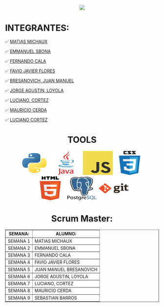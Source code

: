 <div id="header" align="center">
  <img style="width: 700px" src="https://media.giphy.com/media/v1.Y2lkPTc5MGI3NjExcWpzczBkdXdqZWNra2Y3enl2bW02dXZqN2IxOG5tbGNjcmtsaTFpZCZlcD12MV9pbnRlcm5hbF9naWZfYnlfaWQmY3Q9Zw/EFWRgGrN4kYIjWCbo0/giphy.gif">
</div>

  <h1>INTEGRANTES:</h1>

:white_check_mark:  [MATIAS MICHAUX](https://github.com/MatiasMichaux98) <br>

:white_check_mark:  [EMMANUEL SBONA](https://github.com/Emmanuel-1985) <br>
 
:white_check_mark:  [FERNANDO CALA](https://github.com/FernandoCala) <br>

:white_check_mark:  [FAVIO JAVIER FLORES](https://github.com/fabjav) <br>

:white_check_mark:  [BRESANOVICH, JUAN MANUEL](https://github.com/1juba) <br>

:white_check_mark:  [JORGE AGUSTIN, LOYOLA](https://github.com/Jorge-Agustin-Loyola) <br>

:white_check_mark:  [LUCIANO, CORTEZ](https://github.com/Lucianoalma) <br>

:white_check_mark:  [MAURICIO CERDA](https://github.com/MauryCerda) <br>

:white_check_mark:  [LUCIANO CORTEZ](https://github.com/2022sbm) <br>


<div align="center" class="contenedor-imagenes">
   <h1 >TOOLS</h1>
  <img src="https://github.com/devicons/devicon/blob/master/icons/python/python-original.svg"   width="100" height="80"/>
  <img src="https://github.com/devicons/devicon/blob/master/icons/java/java-original-wordmark.svg"  width="100" height="80"/>
  <img src="https://github.com/devicons/devicon/blob/master/icons/javascript/javascript-original.svg"  width="100" height="80"/>
  <img src="https://github.com/devicons/devicon/blob/master/icons/css3/css3-original-wordmark.svg " width="100" height="80"/>
  <img src="https://github.com/devicons/devicon/blob/master/icons/html5/html5-original-wordmark.svg"  width="100" height="80"/>
  <img src="https://github.com/devicons/devicon/blob/master/icons/postgresql/postgresql-original-wordmark.svg"  width="100" height="80"/>
  <img src="https://github.com/devicons/devicon/blob/master/icons/git/git-original-wordmark.svg"  width="100" height="80"/>
</div>


<div align= "center">
  <h1>Scrum Master:</h1> 
  <table border="1">
    <tr>
      <th>SEMANA:</th>
      <th>ALUMNO:</th>
    </tr>
    <tr>
      <td>SEMANA 1</td>
      <td>MATIAS MICHAUX</td>
    </tr>
    <tr>
      <td>SEMANA 2</td>
      <td>EMMANUEL SBONA</td>
    </tr>
    <tr>
      <td>SEMANA 3</td>
      <td>FERNANDO CALA</td>
    </tr>
    <tr>
      <td>SEMANA 4</td>
      <td>FAVIO JAVIER FLORES</td>
    </tr>
    <tr>
      <td>SEMANA 5</td>
      <td> JUAN MANUEL BRESANOVICH</td>
    </tr>
    <tr>
      <td>SEMANA 6</td>
      <td>JORGE AGUSTIN, LOYOLA</td>
    </tr>
    <tr>
      <td>SEMANA 7</td>
      <td>LUCIANO, CORTEZ</td>
    </tr>
    <tr>
      <td>SEMANA 8</td>
      <td>MAURICIO CERDA</td>
    </tr>
    <tr>
      <td>SEMANA 9</td>
      <td>SEBASTIAN BARROS</td>
    </tr>
  </table>
</div>
